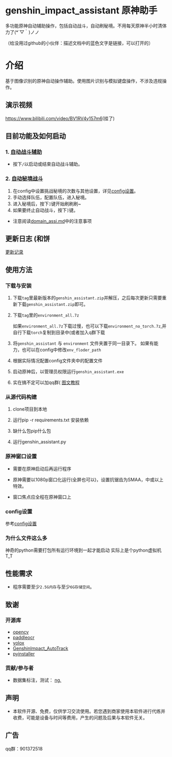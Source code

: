 # genshin_impact_assistant 原神助手  

多功能原神自动辅助操作，包括自动战斗，自动刷秘境。不用每天原神半小时清体力了(*´▽｀)ノノ

（给没用过github的小伙伴：描述文档中的蓝色文字是链接，可以打开的）

# 介绍

基于图像识别的原神自动操作辅助。使用图片识别与模拟键盘操作，不涉及违规操作。

## 演示视频

<https://www.bilibili.com/video/BV1RV4y157m6>(挂了)

## 目前功能及如何启动

### 1. [自动战斗辅助](./doc/combat_assi.md)

- 按下`/`以启动或结束自动战斗辅助。

### 2. [自动秘境战斗](./doc/domain_assi.md)

1. 在config中设置挑战秘境的次数与其他设置，详见[config设置](./doc/config.md)。
2. 手动选择队伍，配置队伍，进入秘境。
3. 进入秘境后，按下`]`键开始刷刷刷~
4. 如果要终止自动战斗，按下`]`键。

- 注意阅读[domain_assi.md](./doc/domain_assi.md)中的注意事项

## 更新日志 (和饼

[更新记录](update_note.md)

## 使用方法

### 下载与安装

1. 下载`tag`里最新版本的`genshin_assistant.zip`并解压，之后每次更新只需要重新下载`genshin_assistant.zip`即可。

2. 下载`tag`里的`environment_all.7z`

    如果`environment_all.7z`下载过慢，也可以下载`environment_no_torch.7z`,并自行下载`torch`复制到目录中(或者加入q群下载

3. 将`genshin_assistant` 与 `environment` 文件夹置于同一目录下。 如果有能力，也可以在config中修改`env_floder_path`

4. 根据实际情况配置config文件夹中的配置文件

5. 启动原神后，以管理员权限运行`genshin_assistant.exe`

6. 实在搞不定可以加qq群(
[图文教程](doc/install.md)

### 从源代码构建

1. clone项目到本地

2. 运行pip -r requirements.txt 安装依赖

3. 缺什么包pip什么包

4. 运行genshin_assistant.py

### 原神窗口设置

- 需要在原神启动后再运行程序

- 原神需要以1080p窗口化运行(全屏也可以)，设置抗锯齿为SMAA，中或以上特效。

- 窗口焦点应全程在原神窗口上

### config设置

参考[config设置](./doc/config.md)

### 为什么文件这么多

神奇的python需要打包所有运行环境到一起才能启动 实际上是个python虚拟机 T_T

## 性能需求

- 程序需要至少`2.5G内存`与至少`6G存储空间`。

## 致谢

### 开源库

- [opencv](https://github.com/opencv/opencv)
- [paddleocr](https://github.com/PaddlePaddle/PaddleOCR)
- [yolox](https://github.com/Megvii-BaseDetection/YOLOX)
- [GenshinImpact_AutoTrack](https://github.com/GengGode/GenshinImpact_AutoTrack_DLL)
- [pyinstaller](https://github.com/pyinstaller/pyinstaller)

### 贡献/参与者

- 数据集标注，测试： [nɡ.](https://space.bilibili.com/396023811)

## 声明

- 本软件开源、免费，仅供学习交流使用。若您遇到商家使用本软件进行代练并收费，可能是设备与时间等费用，产生的问题及后果与本软件无关。

## 广告

qq群：901372518
